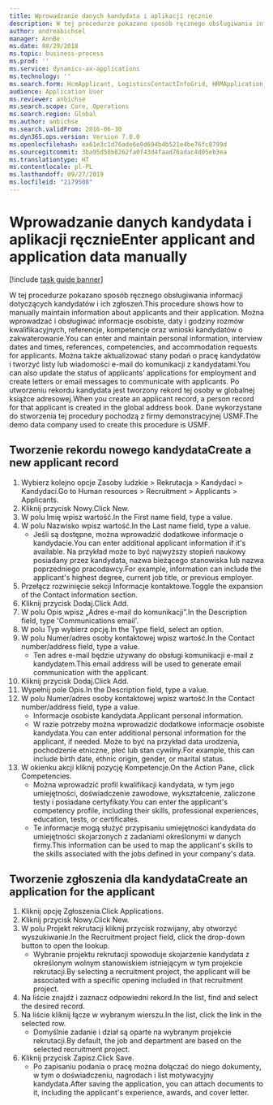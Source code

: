 ```yaml
---
title: Wprowadzanie danych kandydata i aplikacji ręcznie
description: W tej procedurze pokazano sposób ręcznego obsługiwania informacji dotyczących kandydatów i ich zgłoszeń.
author: andreabichsel
manager: AnnBe
ms.date: 08/29/2018
ms.topic: business-process
ms.prod: ''
ms.service: dynamics-ax-applications
ms.technology: ''
ms.search.form: HcmApplicant, LogisticsContactInfoGrid, HRMApplication,  DirPartyTable
audience: Application User
ms.reviewer: anbichse
ms.search.scope: Core, Operations
ms.search.region: Global
ms.author: anbichse
ms.search.validFrom: 2016-06-30
ms.dyn365.ops.version: Version 7.0.0
ms.openlocfilehash: ea61e3c1d76ade6e0d694b4b521e4be76fc8799d
ms.sourcegitcommit: 3ba95d50b8262fa0f43d4faad76adac4d05eb3ea
ms.translationtype: HT
ms.contentlocale: pl-PL
ms.lasthandoff: 09/27/2019
ms.locfileid: "2179508"
---
```

# <a name="enter-applicant-and-application-data-manually"></a><span data-ttu-id="abe17-103">Wprowadzanie danych kandydata i aplikacji ręcznie</span><span class="sxs-lookup"><span data-stu-id="abe17-103">Enter applicant and application data manually</span></span>

[!include [task guide banner](../../includes/task-guide-banner.md)]

<span data-ttu-id="abe17-104">W tej procedurze pokazano sposób ręcznego obsługiwania informacji dotyczących kandydatów i ich zgłoszeń.</span><span class="sxs-lookup"><span data-stu-id="abe17-104">This procedure shows how to manually maintain information about applicants and their application.</span></span>   <span data-ttu-id="abe17-105">Można wprowadzać i obsługiwać informacje osobiste, daty i godziny rozmów kwalifikacyjnych, referencje, kompetencje oraz wnioski kandydatów o zakwaterowanie.</span><span class="sxs-lookup"><span data-stu-id="abe17-105">You can enter and maintain personal information, interview dates and times, references, competencies, and accommodation requests for applicants.</span></span> <span data-ttu-id="abe17-106">Można także aktualizować stany podań o pracę kandydatów i tworzyć listy lub wiadomości e-mail do komunikacji z kandydatami.</span><span class="sxs-lookup"><span data-stu-id="abe17-106">You can also update the status of applicants’ applications for employment and create letters or email messages to communicate with applicants.</span></span> <span data-ttu-id="abe17-107">Po utworzeniu rekordu kandydata jest tworzony rekord tej osoby w globalnej książce adresowej.</span><span class="sxs-lookup"><span data-stu-id="abe17-107">When you create an applicant record, a person record for that applicant is created in the global address book.</span></span>       <span data-ttu-id="abe17-108">Dane wykorzystane do stworzenia tej procedury pochodzą z firmy demonstracyjnej USMF.</span><span class="sxs-lookup"><span data-stu-id="abe17-108">The demo data company used to create this procedure is USMF.</span></span>


## <a name="create-a-new-applicant-record"></a><span data-ttu-id="abe17-109">Tworzenie rekordu nowego kandydata</span><span class="sxs-lookup"><span data-stu-id="abe17-109">Create a new applicant record</span></span>
1. <span data-ttu-id="abe17-110">Wybierz kolejno opcje Zasoby ludzkie > Rekrutacja > Kandydaci > Kandydaci.</span><span class="sxs-lookup"><span data-stu-id="abe17-110">Go to Human resources > Recruitment > Applicants > Applicants.</span></span>
2. <span data-ttu-id="abe17-111">Kliknij przycisk Nowy.</span><span class="sxs-lookup"><span data-stu-id="abe17-111">Click New.</span></span>
3. <span data-ttu-id="abe17-112">W polu Imię wpisz wartość.</span><span class="sxs-lookup"><span data-stu-id="abe17-112">In the First name field, type a value.</span></span>
4. <span data-ttu-id="abe17-113">W polu Nazwisko wpisz wartość.</span><span class="sxs-lookup"><span data-stu-id="abe17-113">In the Last name field, type a value.</span></span>
    * <span data-ttu-id="abe17-114">Jeśli są dostępne, można wprowadzić dodatkowe informacje o kandydacie.</span><span class="sxs-lookup"><span data-stu-id="abe17-114">You can enter additional applicant information if it's available.</span></span> <span data-ttu-id="abe17-115">Na przykład może to być najwyższy stopień naukowy posiadany przez kandydata, nazwa bieżącego stanowiska lub nazwa poprzedniego pracodawcy.</span><span class="sxs-lookup"><span data-stu-id="abe17-115">For example, information can include the applicant's highest degree, current job title, or previous employer.</span></span>  
5. <span data-ttu-id="abe17-116">Przełącz rozwinięcie sekcji Informacje kontaktowe.</span><span class="sxs-lookup"><span data-stu-id="abe17-116">Toggle the expansion of the Contact information section.</span></span>
6. <span data-ttu-id="abe17-117">Kliknij przycisk Dodaj.</span><span class="sxs-lookup"><span data-stu-id="abe17-117">Click Add.</span></span>
7. <span data-ttu-id="abe17-118">W polu Opis wpisz „Adres e-mail do komunikacji”.</span><span class="sxs-lookup"><span data-stu-id="abe17-118">In the Description field, type 'Communications email'.</span></span>
8. <span data-ttu-id="abe17-119">W polu Typ wybierz opcję.</span><span class="sxs-lookup"><span data-stu-id="abe17-119">In the Type field, select an option.</span></span>
9. <span data-ttu-id="abe17-120">W polu Numer/adres osoby kontaktowej wpisz wartość.</span><span class="sxs-lookup"><span data-stu-id="abe17-120">In the Contact number/address field, type a value.</span></span>
    * <span data-ttu-id="abe17-121">Ten adres e-mail będzie używany do obsługi komunikacji e-mail z kandydatem.</span><span class="sxs-lookup"><span data-stu-id="abe17-121">This email address will be used to generate email communication with the applicant.</span></span>  
10. <span data-ttu-id="abe17-122">Kliknij przycisk Dodaj.</span><span class="sxs-lookup"><span data-stu-id="abe17-122">Click Add.</span></span>
11. <span data-ttu-id="abe17-123">Wypełnij pole Opis.</span><span class="sxs-lookup"><span data-stu-id="abe17-123">In the Description field, type a value.</span></span>
12. <span data-ttu-id="abe17-124">W polu Numer/adres osoby kontaktowej wpisz wartość.</span><span class="sxs-lookup"><span data-stu-id="abe17-124">In the Contact number/address field, type a value.</span></span>
    * <span data-ttu-id="abe17-125">Informacje osobiste kandydata.</span><span class="sxs-lookup"><span data-stu-id="abe17-125">Applicant personal information.</span></span>  
    * <span data-ttu-id="abe17-126">W razie potrzeby można wprowadzić dodatkowe informacje osobiste kandydata.</span><span class="sxs-lookup"><span data-stu-id="abe17-126">You can enter additional personal information for the applicant, if needed.</span></span> <span data-ttu-id="abe17-127">Może to być na przykład data urodzenia, pochodzenie etniczne, płeć lub stan cywilny.</span><span class="sxs-lookup"><span data-stu-id="abe17-127">For example, this can include birth date, ethnic origin, gender, or marital status.</span></span>  
13. <span data-ttu-id="abe17-128">W okienku akcji kliknij pozycję Kompetencje.</span><span class="sxs-lookup"><span data-stu-id="abe17-128">On the Action Pane, click Competencies.</span></span>
    * <span data-ttu-id="abe17-129">Można wprowadzić profil kwalifikacji kandydata, w tym jego umiejętności, doświadczenie zawodowe, wykształcenie, zaliczone testy i posiadane certyfikaty.</span><span class="sxs-lookup"><span data-stu-id="abe17-129">You can enter the applicant's competency profile, including their skills, professional experiences, education, tests, or certificates.</span></span>  
    * <span data-ttu-id="abe17-130">Te informacje mogą służyć przypisaniu umiejętności kandydata do umiejętności skojarzonych z zadaniami określonymi w danych firmy.</span><span class="sxs-lookup"><span data-stu-id="abe17-130">This information can be used to map the applicant's skills to the skills associated with the jobs defined in your company's data.</span></span>   

## <a name="create-an-application-for-the-applicant"></a><span data-ttu-id="abe17-131">Tworzenie zgłoszenia dla kandydata</span><span class="sxs-lookup"><span data-stu-id="abe17-131">Create an application for the applicant</span></span>
1. <span data-ttu-id="abe17-132">Kliknij opcję Zgłoszenia.</span><span class="sxs-lookup"><span data-stu-id="abe17-132">Click Applications.</span></span>
2. <span data-ttu-id="abe17-133">Kliknij przycisk Nowy.</span><span class="sxs-lookup"><span data-stu-id="abe17-133">Click New.</span></span>
3. <span data-ttu-id="abe17-134">W polu Projekt rekrutacji kliknij przycisk rozwijany, aby otworzyć wyszukiwanie.</span><span class="sxs-lookup"><span data-stu-id="abe17-134">In the Recruitment project field, click the drop-down button to open the lookup.</span></span>
    * <span data-ttu-id="abe17-135">Wybranie projektu rekrutacji spowoduje skojarzenie kandydata z określonym wolnym stanowiskiem istniejącym w tym projekcie rekrutacji.</span><span class="sxs-lookup"><span data-stu-id="abe17-135">By selecting a recruitment project, the applicant will be associated with a specific opening included in that recruitment project.</span></span>  
4. <span data-ttu-id="abe17-136">Na liście znajdź i zaznacz odpowiedni rekord.</span><span class="sxs-lookup"><span data-stu-id="abe17-136">In the list, find and select the desired record.</span></span>
5. <span data-ttu-id="abe17-137">Na liście kliknij łącze w wybranym wierszu.</span><span class="sxs-lookup"><span data-stu-id="abe17-137">In the list, click the link in the selected row.</span></span>
    * <span data-ttu-id="abe17-138">Domyślnie zadanie i dział są oparte na wybranym projekcie rekrutacji.</span><span class="sxs-lookup"><span data-stu-id="abe17-138">By default, the job and department are based on the selected recruitment project.</span></span>  
6. <span data-ttu-id="abe17-139">Kliknij przycisk Zapisz.</span><span class="sxs-lookup"><span data-stu-id="abe17-139">Click Save.</span></span>
    * <span data-ttu-id="abe17-140">Po zapisaniu podania o pracę można dołączać do niego dokumenty, w tym o doświadczeniu, nagrodach i list motywacyjny kandydata.</span><span class="sxs-lookup"><span data-stu-id="abe17-140">After saving the application, you can attach documents to it, including the applicant's experience, awards, and cover letter.</span></span>  

